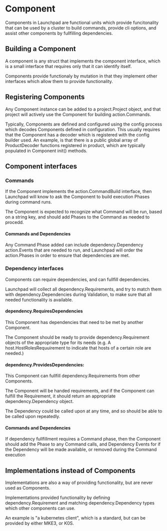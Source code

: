 # Component 

Components in Launchpad are functional units which provide funcitonality that 
can be used by a cluster to build commands, provide cli options, and assist other 
components by fullfilling dependencies.

## Building a Component

A component is any struct that implements the component interface, which is a small
interface that requires only that it can identify itself.

Components provide functionaly by mutation in that they implement other interfaces 
which allow them to provide functionality.

## Registering Components

Any Component instance can be added to a project.Project object, and that project
will actively use the Component for building action.Commands.

Typically, Components are defined and configured using the config process which 
decodes Components defined in configuration. This usually requires that the 
Component has a decoder which is registered with the config builder used.
An example, is that there is a public global array of ProductDecoder functions 
registered in product, which are typically populated in Component init() methods.

## Component interfaces

### Commands 

If the Component implements the action.CommandBuild interface, then Launchpad will 
know to ask the Component to build execution Phases during command runs.

The Component is expected to recognize what Command will be run, based on a string
key, and should add Phases to the Command as needed to procedd.

#### Commands and Dependencies

Any Command Phase added can include dependency.Dependency action.Events that are 
needed to run, and Launchpad will order the action.Phases in order to ensure 
that dependencies are met.

### Dependency interfaces

Components can require dependencies, and can fullfill dependencies.

Launchpad will collect all dependency.Requirements, and try to match them with 
dependency.Dependencies during Validation, to make sure that all needed 
functionality is available.

#### dependency.RequiresDependencies

This Component has dependencies that need to be met by another Component.

The Component should be ready to provide dependency.Requirement objects of the
appropriate type for its needs (e.g. A host.HostRolesRequuirement to indicate
that hosts of a certain role are needed.)


#### dependency.ProvidesDependencies: 

This Component can fullfill dependency.Requirements from other Components.

The Component will be handed requirements, and if the Component can fulfill 
the Requirement, it should return an appropriate dependency.Dependency object.

The Dependency could be called upon at any time, and so should be able to 
be called upon repeatedly.

#### Commands and Dependencies

If dependency fullfillment requires a Command phase, then the Component should 
add the Phase to any Command calls, and Dependency Events for if the Dependency 
will be made available, or removed during the Command execution

## Implementations instead of Components 

Implementations are also a way of providing functionality, but are never used 
as Components.

Implementations provided functionality by defining dependency.Requirement and 
matching dependency.Dependency types which other components can use.

An example is "a kubernetes client", which is a standard, but can be provided 
by either MKE3, or K0S.
